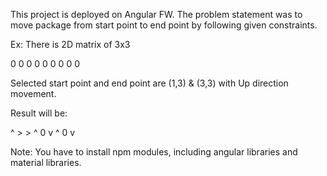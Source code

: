 This project is deployed on Angular FW. The problem statement was to move package from start point to end point 
by following given constraints.

Ex:
There is 2D matrix of 3x3

0 0 0
0 0 0
0 0 0

Selected start point and end point are (1,3) & (3,3) with Up direction movement.

Result will be:

^ > > 
^ 0 v
^ 0 v


Note:
 You have to install npm modules, including angular libraries and material libraries. 